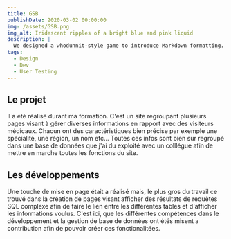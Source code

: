```yaml
---
title: GSB
publishDate: 2020-03-02 00:00:00
img: /assets/GSB.png
img_alt: Iridescent ripples of a bright blue and pink liquid
description: |
  We designed a whodunnit-style game to introduce Markdown formatting. Suspense — suspicion — syntax!
tags:
  - Design
  - Dev
  - User Testing
---
```


## Le projet

Il a été réalisé durant ma formation. C'est un site regroupant plusieurs pages visant à gérer diverses informations en rapport avec des visiteurs médicaux. Chacun ont des caractéristiques bien précise par exemple une spécialité, une région, un nom etc...
Toutes ces infos sont bien sur regroupé dans une base de données que j'ai du exploité avec un colllégue afin de mettre en marche toutes les fonctions du site.

## Les développements

Une touche de mise en page était a réalisé mais, le plus gros du travail ce trouvé dans la création de pages visant afficher des résultats de requêtes SQL complexe afin de faire le lien entre les différentes tables et d'afficher les informations voulus. C'est ici, que les différentes compétences dans le développement et la gestion de base de données ont étés misent a contribution afin de pouvoir créer ces fonctionalitées.
